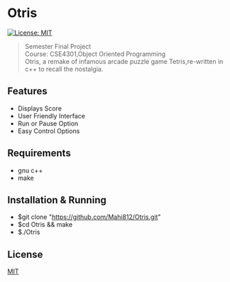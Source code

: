 # Otris
[![License: MIT](https://img.shields.io/badge/License-MIT-yellow.svg)](https://opensource.org/licenses/MIT)
> Semester Final Project  
> Course: CSE4301,Object Oriented Programming     
> Otris, a remake of infamous arcade puzzle game Tetris,re-written in c++ to recall the nostalgia.

## Features
* Displays Score
* User Friendly Interface
* Run or Pause Option
* Easy Control Options

## Requirements
* gnu c++
* make

## Installation & Running
* $git clone "https://github.com/Mahi812/Otris.git"
* $cd Otris && make
* $./Otris

## License
[MIT](https://choosealicense.com/licenses/mit/)